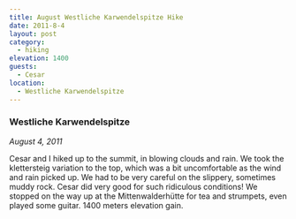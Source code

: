 ```yaml
---
title: August Westliche Karwendelspitze Hike
date: 2011-8-4
layout: post
category:
  - hiking
elevation: 1400
guests:
  - Cesar
location:
  - Westliche Karwendelspitze
---
```


### Westliche Karwendelspitze
<i>August 4, 2011</i>

Cesar and I hiked up to the summit, in blowing clouds and rain. We took the klettersteig variation to the top, which was a bit uncomfortable as the wind and rain picked up. We had to be very careful on the slippery, sometimes muddy rock. Cesar did very good for such ridiculous conditions! We stopped on the way up at the Mittenwalderhütte for tea and strumpets, even played some guitar. 1400 meters elevation gain.

